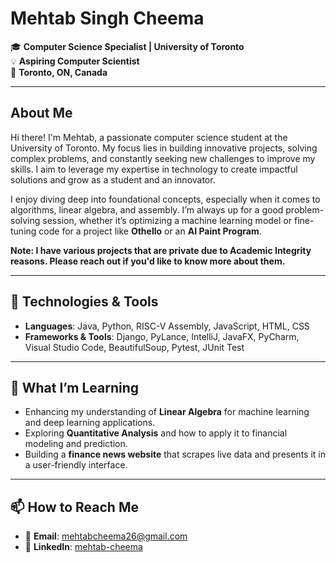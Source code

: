 # Mehtab Singh Cheema

🎓 **Computer Science Specialist | University of Toronto**  
💡 **Aspiring Computer Scientist**  
📍 **Toronto, ON, Canada**

---

## About Me

Hi there! I'm Mehtab, a passionate computer science student at the University of Toronto. My focus lies in building innovative projects, solving complex problems, and constantly seeking new challenges to improve my skills. I aim to leverage my expertise in technology to create impactful solutions and grow as a student and an innovator.

I enjoy diving deep into foundational concepts, especially when it comes to algorithms, linear algebra, and assembly. I’m always up for a good problem-solving session, whether it’s optimizing a machine learning model or fine-tuning code for a project like **Othello** or an **AI Paint Program**.

**Note: I have various projects that are private due to Academic Integrity reasons. Please reach out if you'd like to know more about them.**

---

## 🔧 Technologies & Tools

- **Languages**: Java, Python, RISC-V Assembly, JavaScript, HTML, CSS
- **Frameworks & Tools**: Django, PyLance, IntelliJ, JavaFX, PyCharm, Visual Studio Code, BeautifulSoup, Pytest, JUnit Test
---

## 🌱 What I’m Learning

- Enhancing my understanding of **Linear Algebra** for machine learning and deep learning applications.
- Exploring **Quantitative Analysis** and how to apply it to financial modeling and prediction.
- Building a **finance news website** that scrapes live data and presents it in a user-friendly interface.

---

## 📫 How to Reach Me

- 📧 **Email**: [mehtabcheema26@gmail.com](mailto:mehtabcheema26@gmail.com)
- 🔗 **LinkedIn**: [mehtab-cheema](https://www.linkedin.com/in/cheemamehtab)
